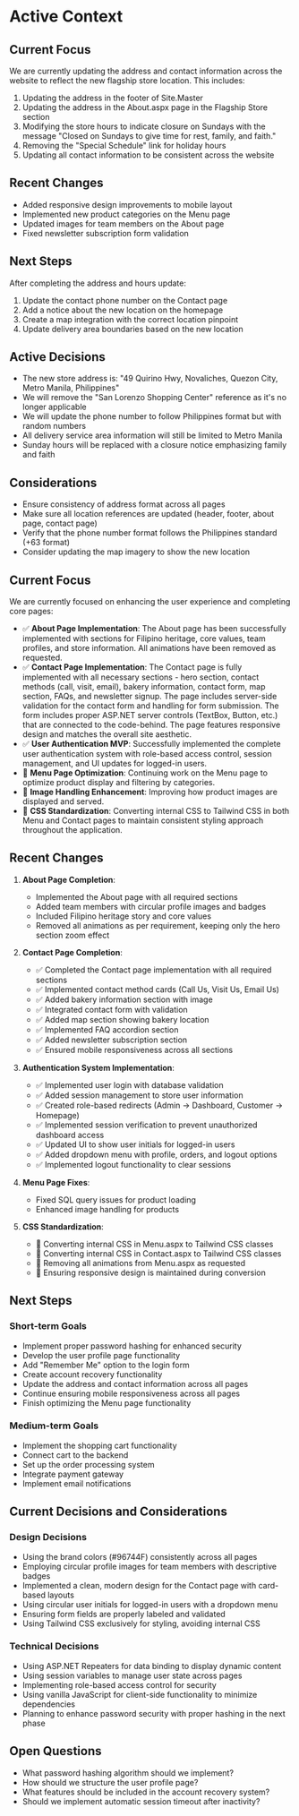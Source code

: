 # Active Context

## Current Focus
We are currently updating the address and contact information across the website to reflect the new flagship store location. This includes:

1. Updating the address in the footer of Site.Master
2. Updating the address in the About.aspx page in the Flagship Store section
3. Modifying the store hours to indicate closure on Sundays with the message "Closed on Sundays to give time for rest, family, and faith."
4. Removing the "Special Schedule" link for holiday hours
5. Updating all contact information to be consistent across the website

## Recent Changes
- Added responsive design improvements to mobile layout
- Implemented new product categories on the Menu page
- Updated images for team members on the About page
- Fixed newsletter subscription form validation

## Next Steps
After completing the address and hours update:
1. Update the contact phone number on the Contact page
2. Add a notice about the new location on the homepage
3. Create a map integration with the correct location pinpoint
4. Update delivery area boundaries based on the new location

## Active Decisions
- The new store address is: "49 Quirino Hwy, Novaliches, Quezon City, Metro Manila, Philippines"
- We will remove the "San Lorenzo Shopping Center" reference as it's no longer applicable
- We will update the phone number to follow Philippines format but with random numbers
- All delivery service area information will still be limited to Metro Manila
- Sunday hours will be replaced with a closure notice emphasizing family and faith

## Considerations
- Ensure consistency of address format across all pages
- Make sure all location references are updated (header, footer, about page, contact page)
- Verify that the phone number format follows the Philippines standard (+63 format)
- Consider updating the map imagery to show the new location

## Current Focus

We are currently focused on enhancing the user experience and completing core pages:

- ✅ **About Page Implementation**: The About page has been successfully implemented with sections for Filipino heritage, core values, team profiles, and store information. All animations have been removed as requested.
- ✅ **Contact Page Implementation**: The Contact page is fully implemented with all necessary sections - hero section, contact methods (call, visit, email), bakery information, contact form, map section, FAQs, and newsletter signup. The page includes server-side validation for the contact form and handling for form submission. The form includes proper ASP.NET server controls (TextBox, Button, etc.) that are connected to the code-behind. The page features responsive design and matches the overall site aesthetic.
- ✅ **User Authentication MVP**: Successfully implemented the complete user authentication system with role-based access control, session management, and UI updates for logged-in users.
- 🔄 **Menu Page Optimization**: Continuing work on the Menu page to optimize product display and filtering by categories.
- 🔄 **Image Handling Enhancement**: Improving how product images are displayed and served.
- 🔄 **CSS Standardization**: Converting internal CSS to Tailwind CSS in both Menu and Contact pages to maintain consistent styling approach throughout the application.

## Recent Changes

1. **About Page Completion**: 
   - Implemented the About page with all required sections
   - Added team members with circular profile images and badges
   - Included Filipino heritage story and core values
   - Removed all animations as per requirement, keeping only the hero section zoom effect

2. **Contact Page Completion**:
   - ✅ Completed the Contact page implementation with all required sections
   - ✅ Implemented contact method cards (Call Us, Visit Us, Email Us)
   - ✅ Added bakery information section with image
   - ✅ Integrated contact form with validation
   - ✅ Added map section showing bakery location
   - ✅ Implemented FAQ accordion section
   - ✅ Added newsletter subscription section
   - ✅ Ensured mobile responsiveness across all sections

3. **Authentication System Implementation**:
   - ✅ Implemented user login with database validation
   - ✅ Added session management to store user information
   - ✅ Created role-based redirects (Admin → Dashboard, Customer → Homepage)
   - ✅ Implemented session verification to prevent unauthorized dashboard access
   - ✅ Updated UI to show user initials for logged-in users
   - ✅ Added dropdown menu with profile, orders, and logout options
   - ✅ Implemented logout functionality to clear sessions

4. **Menu Page Fixes**:
   - Fixed SQL query issues for product loading
   - Enhanced image handling for products

5. **CSS Standardization**:
   - 🔄 Converting internal CSS in Menu.aspx to Tailwind CSS classes
   - 🔄 Converting internal CSS in Contact.aspx to Tailwind CSS classes
   - 🔄 Removing all animations from Menu.aspx as requested
   - 🔄 Ensuring responsive design is maintained during conversion

## Next Steps

### Short-term Goals
- Implement proper password hashing for enhanced security
- Develop the user profile page functionality
- Add "Remember Me" option to the login form
- Create account recovery functionality
- Update the address and contact information across all pages
- Continue ensuring mobile responsiveness across all pages
- Finish optimizing the Menu page functionality

### Medium-term Goals
- Implement the shopping cart functionality
- Connect cart to the backend
- Set up the order processing system
- Integrate payment gateway
- Implement email notifications

## Current Decisions and Considerations

### Design Decisions
- Using the brand colors (#96744F) consistently across all pages
- Employing circular profile images for team members with descriptive badges
- Implemented a clean, modern design for the Contact page with card-based layouts
- Using circular user initials for logged-in users with a dropdown menu
- Ensuring form fields are properly labeled and validated
- Using Tailwind CSS exclusively for styling, avoiding internal CSS

### Technical Decisions
- Using ASP.NET Repeaters for data binding to display dynamic content
- Using session variables to manage user state across pages
- Implementing role-based access control for security
- Using vanilla JavaScript for client-side functionality to minimize dependencies
- Planning to enhance password security with proper hashing in the next phase

## Open Questions
- What password hashing algorithm should we implement?
- How should we structure the user profile page?
- What features should be included in the account recovery system?
- Should we implement automatic session timeout after inactivity? 